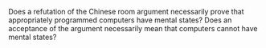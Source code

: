 Does a refutation of the Chinese room argument necessarily prove that
appropriately programmed computers have mental states? Does an
acceptance of the argument necessarily mean that computers cannot have
mental states?
